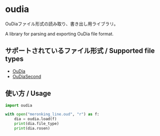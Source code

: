 # oudia

OuDiaファイル形式の読み取り、書き出し用ライブラリ。

A library for parsing and exporting OuDia file format.

## サポートされているファイル形式 / Supported file types

* [OuDia](http://take-okm.a.la9.jp/oudia/)
* [OuDiaSecond](http://oudiasecond.seesaa.net/)

## 使い方 / Usage

```python
import oudia

with open("meronking_line.oud", "r") as f:
    dia = oudia.load(f)
    print(dia.file_type)
    print(dia.rosen)
```
